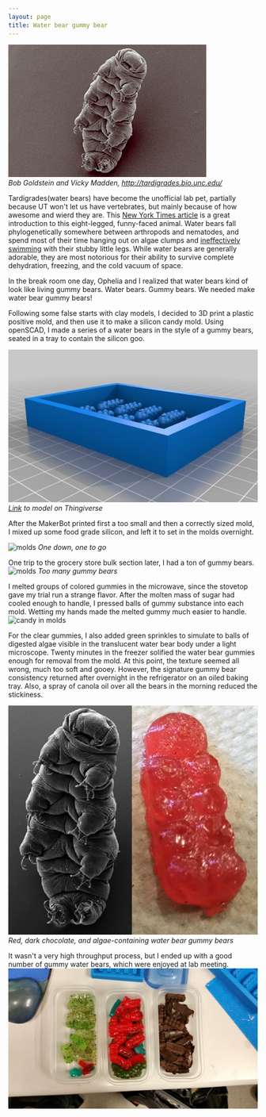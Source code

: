 ```yaml
---
layout: page
title: Water bear gummy bear
---
```

![Wikipedia tardigrade](/images/tardigrade.jpg)
<br>*Bob Goldstein and Vicky Madden, http://tardigrades.bio.unc.edu/*

Tardigrades(water bears) have become the unofficial lab pet, partially because UT won't let us have vertebrates, but mainly because of how awesome and wierd they are. This [New York Times article](http://www.nytimes.com/2015/09/08/science/the-tardigrade-water-bear.html?_r=0) is a great introduction to this eight-legged, funny-faced animal.  Water bears fall phylogenetically somewhere between arthropods and nematodes, and spend most of their time hanging out on algae clumps and [ineffectively swimming](https://www.youtube.com/watch?v=xl-9bSv27WU) with their stubby little legs. While water bears are generally adorable, they are most notorious for their ability to survive complete dehydration, freezing, and the cold vacuum of space.  

In the break room one day, Ophelia and I realized that water bears kind of look like living gummy bears.  Water bears. Gummy bears.  We needed make water bear gummy bears!  


Following some false starts with clay models, I decided to 3D print a plastic positive mold, and then use it to make a silicon candy mold. Using openSCAD, I made a series of a water bears in the style of a gummy bears, seated in a tray to contain the silicon goo. 

![Thingiverse preview](/images/waterbearthing.png)
<br>*[Link](http://www.thingiverse.com/thing:1096026) to model on Thingiverse*

After the MakerBot printed first a too small and then a correctly sized mold, I mixed up some food grade silicon, and left it to set in the molds overnight.  

![molds](/images/candyinmolds.jpg)
*One down, one to go*

One trip to the grocery store bulk section later, I had a ton of gummy bears. 
![molds](/images/gummybears.jpg)
*Too many gummy bears*

I melted groups of colored gummies in the microwave, since the stovetop gave my trial run a strange flavor. After the molten mass of sugar had cooled enough to handle, I pressed balls of gummy substance into each mold. Wetting my hands made the melted gummy much easier to handle.
![candy in molds](/images/candyinmolds.jpg)

For the clear gummies, I also added green sprinkles to simulate to balls of digested algae visible in the translucent water bear body under a light microscope. Twenty minutes in the freezer solified the water bear gummies enough for removal from the mold. At this point, the texture seemed all wrong, much too soft and gooey.  However, the signature gummy bear consistency returned after overnight in the refrigerator on an oiled baking tray. Also, a spray of canola oil over all the bears in the morning reduced the stickiness. 

![closeup](/images/closeup.jpg)
*Red, dark chocolate, and algae-containing water bear gummy bears*

It wasn't a very high throughput process, but I ended up with a good number of gummy water bears, which were enjoyed at lab meeting. 
![candy in trays](/images/allcandies.jpg)







